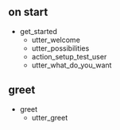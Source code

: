 ## on start
* get_started
  - utter_welcome
  - utter_possibilities
  - action_setup_test_user
  - utter_what_do_you_want

## greet
* greet
  - utter_greet
